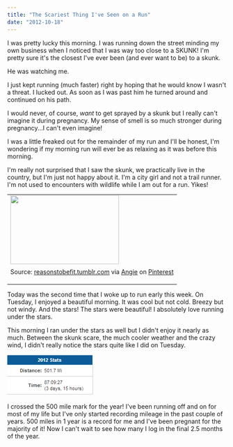 ```yaml
---
title: "The Scariest Thing I've Seen on a Run"
date: "2012-10-18"
---
```


I was pretty lucky this morning. I was running down the street minding my own business when I noticed that I was way too close to a SKUNK! I'm pretty sure it's the closest I've ever been (and ever want to be) to a skunk.   

  

He was watching me.

  

I just kept running (much faster) right by hoping that he would know I wasn't a threat. I lucked out. As soon as I was past him he turned around and continued on his path. 

  

I would never, of course, _want_ to get sprayed by a skunk but I really can't imagine it during pregnancy. My sense of smell is so much stronger during pregnancy...I can't even imagine! 

  

I was a little freaked out for the remainder of my run and I'll be honest, I'm wondering if my morning run will ever be as relaxing as it was before this morning. 

  

I'm really not surprised that I saw the skunk, we practically live in the country, but I'm just not happy about it. I'm a city girl and not a trail runner. I'm not used to encounters with wildlife while I am out for a run. Yikes!

  

<table cellpadding="0" cellspacing="0"><tbody><tr><td><a href="http://pinterest.com/pin/9851692906160285/" target="_blank"><img border="0" height="158" src="images/130252614193380411_qhalwRy3_c.jpg" width="250"></a></td></tr><tr><td><div><div>Source:&nbsp;<a href="http://reasonstobefit.tumblr.com/">reasonstobefit.tumblr.com</a>&nbsp;via&nbsp;<a href="http://pinterest.com/russella/" target="_blank">Angie</a>&nbsp;on&nbsp;<a href="http://pinterest.com/" target="_blank">Pinterest</a></div><div><br></div></div></td></tr></tbody></table>

Today was the second time that I woke up to run early this week. On Tuesday, I enjoyed a beautiful morning. It was cool but not cold. Breezy but not windy. And the stars! The stars were beautiful! I absolutely love running under the stars. 

  

This morning I ran under the stars as well but I didn't enjoy it nearly as much. Between the skunk scare, the much cooler weather and the crazy wind, I didn't really notice the stars quite like I did on Tuesday. 

  

[![](images/500+miles.PNG)](http://1.bp.blogspot.com/-pKM4FXxm398/UIA-Sui8yUI/AAAAAAAAAz8/9N1boTP3vCg/s1600/500+miles.PNG)

  

I crossed the 500 mile mark for the year! I've been running off and on for most of my life but I've only started recording mileage in the past couple of years. 500 miles in 1 year is a record for me and I've been pregnant for the majority of it! Now I can't wait to see how many I log in the final 2.5 months of the year.
